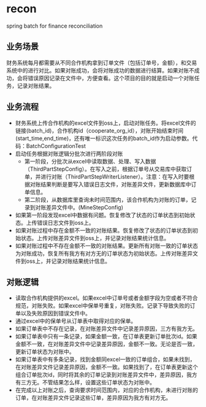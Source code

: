 # recon
spring batch for finance reconciliation

## 业务场景
财务系统每月都需要从不同合作机构拿到订单文件（包括订单号，金额），和交易系统中的进行对比。如果对账成功，会将对账成功的数据进行结算。如果对账不成功，会将错误原因记录在文件中，方便查看。这个项目的目的就是启动一个对账任务，记录对账结果。

## 业务流程
* 财务系统上传合作机构的excel文件到oss上，启动对账任务。将excel文件的链接(batch_id)，合作机构id（cooperate_org_id），对账开始结束时间(start_time,end_time)，还有唯一标识这次任务的batch_id作为启动参数。代码：BatchConfigurationTest
* 启动任务根据对账逻辑分批次进行两阶段对账
    * 第一阶段，分批次从excel中读取数据、处理、写入数据（ThirdPartStepConfig）。在写入之前，根据订单号从交易库中获取订单，并进行对账（ThirdPartStepWriterListener）。注意：在写入时要根据对账结果判断是要写入错误日志文件，对账差异文件，更新数据库中订单信息。
    * 第二阶段，从数据库里查询未时间范围内，该合作机构为对账的订单，记录到对账差异文件中。(MineStepConfig)
* 如果第一阶段发现excel中数据有问题。恢复修改了状态的订单状态到初始状态。上传错误日志文件到oss上。
* 如果对账过程中存在金额不一致的对账结果。恢复修改了状态的订单状态到初始状态。上传对账差异文件到oss上，并记录对账结果统计信息。
* 如果对账过程中不存在金额不一致的对账结果。更新所有对账一致的订单状态为对账成功，恢复所有我方有对方无的订单状态为初始状态。上传对账差异文件到oss上，并记录对账结果统计信息。

## 对账逻辑
* 读取合作机构提供的excel。如果excel中订单号或者金额字段为空或者不符合规范，对账失败。如果excel中保单号重复，对账失败。记录下导致失败的订单以及失败原因到错误文件中。
* 通过excel中的保单号从订单表中取得对应的保单。
* 如果订单表中不存在记录，在对账差异文件中记录差异原因，三方有我方无。
* 如果订单表中只有一条记录，如果金额一致，在订单表更新订单批次id。如果金额不一致，在对账差异文件中记录差异原因，金额不一致。无论是否一致，更新订单状态为对账中。
* 如果订单表中有多条记录，找到金额同excel一致的订单组合，如果未找到，在对账差异文件记录差异原因，金额不一致。如果找到了，在订单表更新这个组合订单批次id，同时将其余的订单记录到对账差异文件中，差异原因，我方有三方无。不管结果怎么样，设置这些订单状态为对账中。
* 在完成以上对账之后，查询要求时间范围内，对应的合作机构，未进行对账的订单，在对账差异文件记录这些订单，差异原因为我方有对方无。

